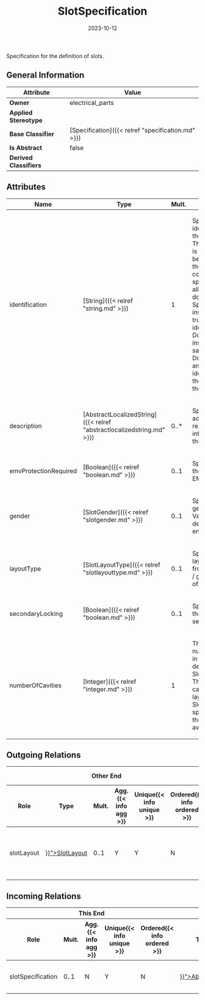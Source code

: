 ﻿---
title: SlotSpecification
toc: false
type: specs
date: "2023-10-12"
draft: false
specification: VEC
version: 2.1.0
documentType: "Recommendation"
elementType: Class
classes:
  - SlotSpecification
menu_name: vec-2.1.0
---
<p>Specification for the definition of slots. </p>

## General Information

| Attribute               | Value |
|-------------------------|-------|
| **Owner**               | electrical_parts |
| **Applied Stereotype**  |   |
| **Base Classifier**     | [Specification]({{< relref "specification.md" >}})<br/>  |
| **Is Abstract**         | false |
| **Derived Classifiers** |   |

## Attributes
|  Name  |  Type  |  Mult.  |  Description  |  Owning Classifier  |
|--------|--------|---------|---------------|--------------|
|identification| [String]({{< relref "string.md" >}}) | 1 | <p> Specifies a unique identification of the specification. The identification is guaranteed to be unique within the document containing the specification. For all VEC-documents a Specification-instance can be trusted to be identical if the DocumentVersion-instance is the same (see DocumentVersion) and the identification of the Specification is the same.      </p> | [Specification]({{< relref "specification.md" >}}) |
|description| [AbstractLocalizedString]({{< relref "abstractlocalizedstring.md" >}}) | 0..* | <p> Specifies additional, human readable information about the specification.      </p> | [Specification]({{< relref "specification.md" >}}) |
|emvProtectionRequired| [Boolean]({{< relref "boolean.md" >}}) | 0..1 | <p>Specifies whether the slot needs EMV protection. </p> | [SlotSpecification]({{< relref "slotspecification.md" >}}) |
|gender| [SlotGender]({{< relref "slotgender.md" >}}) | 0..1 | <p> Specifies the gender of the slot. Valid values are defined in an open enumeration.      </p> | [SlotSpecification]({{< relref "slotspecification.md" >}}) |
|layoutType| [SlotLayoutType]({{< relref "slotlayouttype.md" >}}) | 0..1 | <p> Specifies the layout of the slot from a mechanical /&#160;geometrical point of view.       </p> | [SlotSpecification]({{< relref "slotspecification.md" >}}) |
|secondaryLocking| [Boolean]({{< relref "boolean.md" >}}) | 0..1 | <p>Specifies whether the slot supports secondary locking. </p> | [SlotSpecification]({{< relref "slotspecification.md" >}}) |
|numberOfCavities| [Integer]({{< relref "integer.md" >}}) | 1 | <p>The possible number of cavities in the layout defined by the SlotSpecification. This includes all cavities in the layout. The actual Slot can define specific cavities in the layout as "not available".  </p> | [SlotSpecification]({{< relref "slotspecification.md" >}}) |

## Outgoing Relations
<table>
    <thead>
        <tr>
           <th colspan="6">Other End</th>
           <th colspan="1">This End</th>
           <th colspan="1">General</th>
        </tr>
        <tr>
           <th>Role</th>
           <th>Type</th>
           <th>Mult.</th>
           <th>Agg.{{< info agg >}}</th>
           <th>Unique{{< info unique >}}</th>
           <th>Ordered{{< info ordered >}}</th>
           <th>Mult.</th>
           <th>Description</th>
        </tr>
    <thead>
    <tbody>
    <tr>
        <td>slotLayout</td>
        <td><a href="{{< relref "slotlayout.md" >}}">SlotLayout</a></td>
        <td>0..1</td>
        <td>Y</td>
        <td>Y</td>
        <td>N</td>
        <td>1</td>
        <td><p> References the layout associated with this slot.      </p></td>
    </tr>
    </tbody>
</table>

##  Incoming Relations
<table>
    <thead>
        <tr>
           <th colspan="5">This End</th>
           <th colspan="2">Other End</th>
           <th colspan="1">General</th>
        </tr>
        <tr>
           <th>Role</th>
           <th>Mult.</th>
           <th>Agg.{{< info agg >}}</th>
           <th>Unique{{< info unique >}}</th>
           <th>Ordered{{< info ordered >}}</th>
           <th>Type</th>
           <th>Mult.</th>
           <th>Description</th>
        </tr>
    <thead>
    <tbody>
    <tr>
        <td>slotSpecification</td>
        <td>0..1</td>
        <td>N</td>
        <td>Y</td>
        <td>N</td>
        <td><a href="{{< relref "abstractslot.md" >}}">AbstractSlot</a></td>
        <td>0..*</td>
        <td>References the SlotSpecification that is satisfied by the slot.</td>
    </tr>
    </tbody>
</table>



